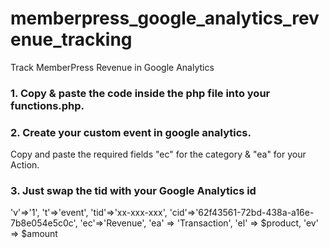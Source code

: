 # memberpress_google_analytics_revenue_tracking
Track MemberPress Revenue in Google Analytics
<h3>1. Copy & paste the code inside the php file into your functions.php.</h3>

<h3>2. Create your custom event in google analytics.</h3>
<p>Copy and paste the required fields "ec" for the category & "ea" for your Action.</p>

<h3>3. Just swap the tid with your Google Analytics id</h3>
'v'=>'1',
't'=>'event',
'tid'=>'xx-xxx-xxx',
'cid'=>'62f43561-72bd-438a-a16e-7b8e054e5c0c',
'ec'=>'Revenue',
'ea' => 'Transaction',
'el' => $product,
'ev' => $amount
